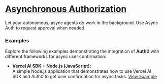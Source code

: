 # [Asynchronous Authorization](https://auth0.com/ai/docs/async-authorization)

Let your autonomous, async agents do work in the background. Use Async Auth to request approval when needed.

### Examples

Explore the following examples demonstrating the integration of **Auth0** with different frameworks for async user confirmation:

- **Vercel AI SDK + Node.js (JavaScript):**  
   A simple Node.js application that demonstrates how to use Vercel AI SDK and Auth0 to get user confirmation for async tasks.
   [View Example](https://github.com/auth0-samples/auth0-ai-samples/tree/main/async-user-confirmation/vercel-ai-node-js)
